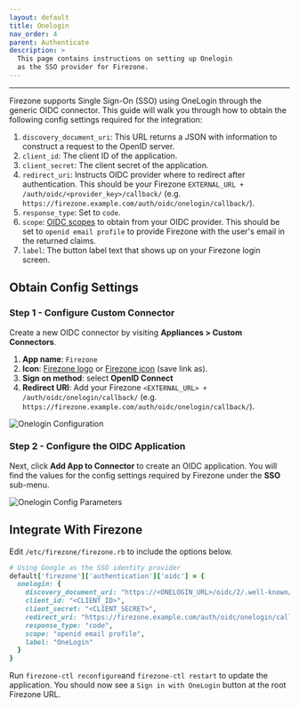 ```yaml
---
layout: default
title: Onelogin
nav_order: 4
parent: Authenticate
description: >
  This page contains instructions on setting up Onelogin
  as the SSO provider for Firezone.
---
```

---

Firezone supports Single Sign-On (SSO) using OneLogin
through the generic OIDC connector. This guide will walk you through how to
obtain the following config settings required for the integration:

1. `discovery_document_uri`: This URL returns a JSON with information to
construct a request to the OpenID server.
1. `client_id`: The client ID of the application.
1. `client_secret`: The client secret of the application.
1. `redirect_uri`: Instructs OIDC provider where to redirect after authentication.
This should be your Firezone `EXTERNAL_URL + /auth/oidc/<provider_key>/callback/`
(e.g. `https://firezone.example.com/auth/oidc/onelogin/callback/`).
1. `response_type`: Set to `code`.
1. `scope`: [OIDC scopes](https://openid.net/specs/openid-connect-basic-1_0.html#Scopes)
to obtain from your OIDC provider. This should be set to `openid email profile`
to provide Firezone with the user's email in the returned claims.
1. `label`: The button label text that shows up on your Firezone login screen.

## Obtain Config Settings

### Step 1 - Configure Custom Connector

Create a new OIDC connector by visiting **Appliances > Custom Connectors**.

1. **App name**: `Firezone`
1. **Icon**: [Firezone logo](https://user-images.githubusercontent.com/52545545/156854754-da66a9e1-33d5-47f5-877f-eff8b330ab2b.png)
or
[Firezone icon](https://user-images.githubusercontent.com/52545545/156854754-da66a9e1-33d5-47f5-877f-eff8b330ab2b.png)
(save link as).
1. **Sign on method**: select **OpenID Connect**
1. **Redirect URI**: Add your Firezone `<EXTERNAL_URL> + /auth/oidc/onelogin/callback/`
(e.g. `https://firezone.example.com/auth/oidc/onelogin/callback/`).

![Onelogin Configuration](https://user-images.githubusercontent.com/52545545/173190108-569e5cb5-e66b-4505-a4c5-fedd22872a04.png)

### Step 2 - Configure the OIDC Application

Next, click **Add App to Connector** to create an OIDC application. You will
find the values for the config settings required by Firezone
under the **SSO** sub-menu.

![Onelogin Config Parameters](https://user-images.githubusercontent.com/52545545/173190389-d8cf7382-b415-413f-b16c-4196ccee6726.png)

## Integrate With Firezone

Edit `/etc/firezone/firezone.rb` to include the options below.

```ruby
# Using Google as the SSO identity provider
default['firezone']['authentication']['oidc'] = {
  onelogin: {
    discovery_document_uri: "https://<ONELOGIN_URL>/oidc/2/.well-known/openid-configuration",
    client_id: "<CLIENT_ID>",
    client_secret: "<CLIENT_SECRET>",
    redirect_uri: "https://firezone.example.com/auth/oidc/onelogin/callback",
    response_type: "code",
    scope: "openid email profile",
    label: "OneLogin"
  }
}
```

Run `firezone-ctl reconfigure`and `firezone-ctl restart` to update the application.
You should now see a `Sign in with OneLogin` button at the root Firezone URL.
